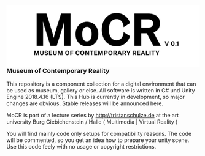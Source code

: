 <img src="mocr_logo.jpg"
     alt="MoCR Logo"
     style="float: left; margin-right: 10px;" />

<hr>
<h3>Museum of Contemporary Reality</h3>

This repository is a component collection for a digital environment that can be used as museum, gallery or else. All software is written in C# und Unity Engine 2018.4.16 (LTS). This Hub is currently in development, so major changes are obvious. Stable releases will be announced here.

MoCR is part of a lecture series by http://tristanschulze.de at the art university Burg Giebichenstein / Halle ( Multimedia | Virtual Reality )

You will find mainly code only setups for compatibility reasons. The code will be commented, so you get an idea how to prepare your unity scene. Use this code feely with no usage or copyright restrictions. 
